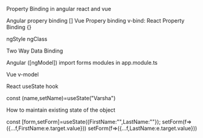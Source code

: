 Property Binding in angular react and vue

Angular propery binding []
Vue Propery binding v-bind:
React Property Binding {}

ngStyle
ngClass

Two Way Data Binding

Angular ([ngModel]) import forms modules in app.module.ts

Vue v-model

React useState hook

const (name,setName)=useState("Varsha")

How to maintain existing state of the object

 const [form,setForm]=useState({FirstName:"",LastName:""});
 setForm(f=>({...f,FirstName:e.target.value}))
 setForm(f=>({...f,LastName:e.target.value}))


